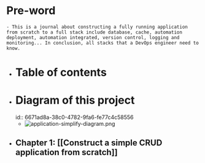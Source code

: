 # Pre-word
	- This is a journal about constructing a fully running application from scratch to a full stack include database, cache, automation deployment, automation integrated, version control, logging and monitoring... In conclusion, all stacks that a DevOps engineer need to know.
- # Table of contents
- # Diagram of this project
  id:: 6671ad8a-38c0-4782-9fa6-fe77c4c58556
	- ![application-simplify-diagram.png](../../assets/application-simplify-diagram_1718734105775_0.png)
- ## Chapter 1: [[Construct a simple CRUD application from scratch]]